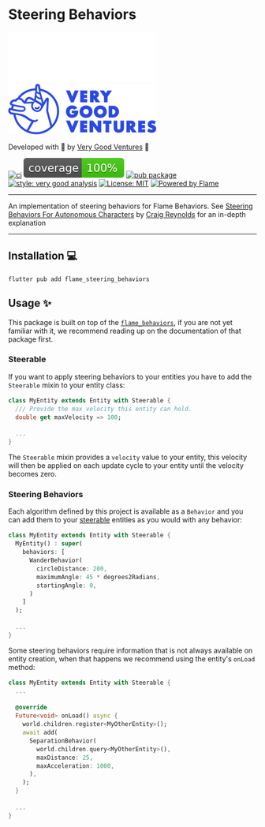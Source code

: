 # Steering Behaviors

[![Very Good Ventures][logo_white]][very_good_ventures_link_dark]
[![Very Good Ventures][logo_black]][very_good_ventures_link_light]

Developed with 💙 by [Very Good Ventures][very_good_ventures_link] 🦄

[![ci][ci_badge]][ci_link]
[![coverage][coverage_badge]][ci_link]
[![pub package][pub_badge]][pub_link]
[![style: very good analysis][very_good_analysis_badge]][very_good_analysis_link]
[![License: MIT][license_badge]][license_link]
[![Powered by Flame][flame_badge_link]]([flame_link])

---

An implementation of steering behaviors for Flame Behaviors. 
See [Steering Behaviors For Autonomous Characters](https://www.red3d.com/cwr/steer/) by 
[Craig Reynolds](https://www.red3d.com/cwr/) for an in-depth explanation

---

## Installation 💻

```
flutter pub add flame_steering_behaviors
```

## Usage ✨

This package is built on top of the [`flame_behaviors`](https://pub.dev/packages/flame_behaviors), if you are not yet familiar with it, we recommend reading up on the documentation of that package first.

### Steerable

If you want to apply steering behaviors to your entities you have to add the `Steerable` mixin to your entity class:

```dart
class MyEntity extends Entity with Steerable {
  /// Provide the max velocity this entity can hold.
  double get maxVelocity => 100;

  ...
}
```

The `Steerable` mixin provides a `velocity` value to your entity, this velocity will then be applied on each update cycle to your entity until the velocity becomes zero.

### Steering Behaviors

Each algorithm defined by this project is available as a `Behavior` and you can add them to your [steerable](#steerable) entities as you would with any behavior:

```dart
class MyEntity extends Entity with Steerable {
  MyEntity() : super(
    behaviors: [
      WanderBehavior(
        circleDistance: 200,
        maximumAngle: 45 * degrees2Radians,
        startingAngle: 0,
      )
    ]
  );

  ...
}
```

Some steering behaviors require information that is not always available on entity creation, when that happens we recommend using the entity's `onLoad` method:

```dart
class MyEntity extends Entity with Steerable {
  ...

  @override
  Future<void> onLoad() async {
    world.children.register<MyOtherEntity>();
    await add(
      SeparationBehavior(
        world.children.query<MyOtherEntity>(),
        maxDistance: 25,
        maxAcceleration: 1000,
      ),
    );
  }

  ...
}
```

[ci_badge]: https://github.com/VeryGoodOpenSource/flame_steering_behaviors/workflows/flame_steering_behaviors/badge.svg
[ci_link]: https://github.com/VeryGoodOpenSource/flame_steering_behaviors/actions
[coverage_badge]: https://raw.githubusercontent.com/VeryGoodOpenSource/flame_steering_behaviors/main/coverage_badge.svg
[license_badge]: https://img.shields.io/badge/license-MIT-blue.svg
[license_link]: https://opensource.org/licenses/MIT
[logo_black]: https://raw.githubusercontent.com/VGVentures/very_good_brand/main/styles/README/vgv_logo_black.png#gh-light-mode-only
[logo_white]: https://raw.githubusercontent.com/VGVentures/very_good_brand/main/styles/README/vgv_logo_white.png#gh-dark-mode-only
[pub_badge]: https://img.shields.io/pub/v/flame_steering_behaviors.svg
[pub_link]: https://pub.dartlang.org/packages/flame_steering_behaviors
[very_good_analysis_badge]: https://img.shields.io/badge/style-very_good_analysis-B22C89.svg
[very_good_analysis_link]: https://pub.dev/packages/very_good_analysis
[very_good_ventures_link]: https://verygood.ventures/?utm_source=github&utm_medium=banner&utm_campaign=CLI
[very_good_ventures_link_dark]: https://verygood.ventures/?utm_source=github&utm_medium=banner&utm_campaign=CLI#gh-dark-mode-only
[very_good_ventures_link_light]: https://verygood.ventures/?utm_source=github&utm_medium=banner&utm_campaign=CLI#gh-light-mode-only
[flame_badge_link]: https://img.shields.io/badge/Powered%20by-%F0%9F%94%A5-orange.svg
[flame_link]: https://flame-engine.org
